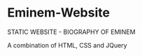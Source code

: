 # Eminem-Website
STATIC WEBSITE - BIOGRAPHY OF EMINEM                               


A combination of HTML, CSS and JQuery
